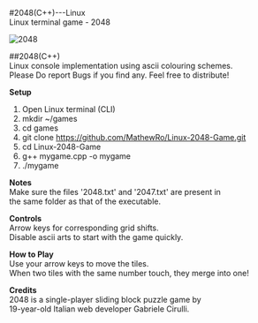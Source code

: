 #2048(C++)---Linux  
Linux terminal game - 2048  
  
  
  
![2048](https://cloud.githubusercontent.com/assets/19341165/15267299/78c5ca4c-19db-11e6-86df-751eb3559e14.png)
  
##2048(C++)         
Linux console implementation using ascii colouring schemes.     
Please Do report Bugs if you find any. Feel free to distribute!  
  
**Setup**  
1. Open Linux terminal (CLI)
2. mkdir ~/games
3. cd games
4. git clone https://github.com/MathewRo/Linux-2048-Game.git
5. cd Linux-2048-Game
6. g++ mygame.cpp -o mygame
7. ./mygame
  
**Notes**  
Make sure the files '2048.txt' and '2047.txt' are present in   
the same folder as that of the executable.  

**Controls**    
Arrow keys for corresponding grid shifts.   
Disable ascii arts to start with the game quickly.  
  
**How to Play**   
Use your arrow keys to move the tiles.  
When two tiles with the same number touch, they merge into one!  

**Credits**     
2048 is a single-player sliding block puzzle game by   
19-year-old Italian web developer Gabriele Cirulli.  
